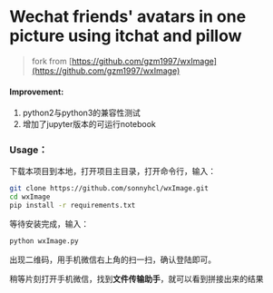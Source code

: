 # Wechat friends' avatars in one picture using itchat and pillow

>   fork from [https://github.com/gzm1997/wxImage](https://github.com/gzm1997/wxImage)

#### Improvement:

1.  python2与python3的兼容性测试
2.  增加了jupyter版本的可运行notebook

### Usage：

下载本项目到本地，打开项目主目录，打开命令行，输入：

```bash
git clone https://github.com/sonnyhcl/wxImage.git
cd wxImage
pip install -r requirements.txt
```

等待安装完成，输入：

```bash
python wxImage.py
```

出现二维码，用手机微信右上角的扫一扫，确认登陆即可。

稍等片刻打开手机微信，找到**文件传输助手**，就可以看到拼接出来的结果



